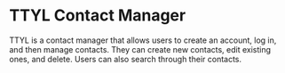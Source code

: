 # TTYL Contact Manager
TTYL is a contact manager that allows users to create an account, log in, and then manage contacts. They can create new contacts, edit existing ones, and delete. Users can also search through their contacts.
